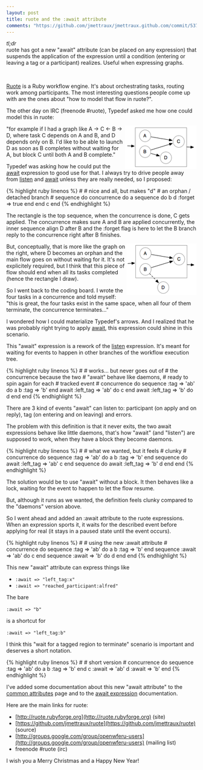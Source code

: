 ```yaml
---
layout: post
title: ruote and the :await attribute
comments: "https://github.com/jmettraux/jmettraux.github.com/commit/53780de6290554435ea7f140aabb4c7141f8b3bd"
---
```


_tl;dr_<br/>
ruote has got a new "await" attribute (can be placed on any expression) that suspends the application of the expression until a condition (entering or leaving a tag or a participant) realizes. Useful when expressing graphs.

&nbsp;

[Ruote](http://ruote.rubyforge.org) is a Ruby workflow engine. It's about orchestrating tasks, routing work among participants. The most interesting questions people come up with are the ones about "how to model that flow in ruote?".

The other day on IRC (freenode #ruote), Typedef asked me how one could model this in ruote:

<img src="images/2012-12-14-abcd.png" align="right" style="margin: 0;" />

"for example if I had a graph like A -> C <- B -> D, where task C depends on A and B, and D depends only on B. I'd like to be able to launch D as soon as B completes without waiting for A, but block C until both A and B complete."

Typedef was asking how he could put the [await](http://ruote.rubyforge.org/exp/await.html) expression to good use for that. I always try to drive people away from [listen](http://ruote.rubyforge.org/exp/listen.html) and [await](http://ruote.rubyforge.org/exp/await.html) unless they are really needed, so I proposed:

<div class="half-code">
{% highlight ruby linenos %}
#
# nice and all, but makes "d"
# an orphan / detached branch
#
sequence do
  concurrence do
    a
    sequence do
      b
      d :forget => true
    end
  end
  c
end
{% endhighlight %}
</div>

The rectangle is the top sequence, when the concurrence is done, C gets applied. The concurrence makes sure A and B are applied concurrently, the inner sequence align D after B and the :forget flag is here to let the B branch reply to the concurrence right after B finishes.

<img src="images/2012-12-14-abc_d.png" align="right" style="margin: 0;" />

But, conceptually, that is more like the graph on the right, where D becomes an orphan and the main flow goes on without waiting for it. It's not explicitely required, but I think that this piece of flow should end when all its tasks completed (hence the rectangle I draw).

So I went back to the coding board. I wrote the four tasks in a concurrence and told myself: "this is great, the four tasks exist in the same space, when all four of them terminate, the concurrence terminates..."

I wondered how I could materialize Typedef's arrows. And I realized that he was probably right trying to apply [await](http://ruote.rubyforge.org/exp/await.html), this expression could shine in this scenario.

This "await" expression is a rework of the [listen](http://ruote.rubyforge.org/exp/listen.html) expression. It's meant for waiting for events to happen in other branches of the workflow execution tree.

<div class="half-code-right">
{% highlight ruby linenos %}
#
# works... but never goes out of
# the concurrence because the two
# "await" behave like daemons,
# ready to spin again for each
# tracked event
#
concurrence do
  sequence :tag => 'ab' do
    a
    b :tag => 'b'
  end
  await :left_tag => 'ab' do
    c
  end
  await :left_tag => 'b' do
    d
  end
end
{% endhighlight %}
</div>

There are 3 kind of events "await" can listen to: participant (on apply and on reply), tag (on entering and on leaving) and errors.

The problem with this definition is that it never exits, the two await expressions behave like little daemons, that's how "await" (and "listen") are supposed to work, when they have a block they become daemons.

<div class="half-code">
{% highlight ruby linenos %}
#
# what we wanted, but it feels
# clunky
#
concurrence do
  sequence :tag => 'ab' do
    a
    b :tag => 'b'
  end
  sequence do
    await :left_tag => 'ab'
    c
  end
  sequence do
    await :left_tag => 'b'
    d
  end
end
{% endhighlight %}
</div>

The solution would be to use "await" without a block. It then behaves like a lock, waiting for the event to happen to let the flow resume.

But, although it runs as we wanted, the definition feels clunky compared to the "daemons" version above.

So I went ahead and added an :await attribute to the ruote expressions. When an expression sports it, it waits for the described event before applying for real (it stays in a paused state until the event occurs).

<div class="half-code-right">
{% highlight ruby linenos %}
#
# using the new :await attribute
#
concurrence do
  sequence :tag => 'ab' do
    a
    b :tag => 'b'
  end
  sequence :await => 'ab' do
    c
  end
  sequence :await => 'b' do
    d
  end
end
{% endhighlight %}
</div>


This new "await" attribute can express things like

* ```:await => "left_tag:x"```
* ```:await => "reached_participant:alfred"```

The bare

```:await => "b"```

is a shortcut for

```:await => "left_tag:b"```

I think this "wait for a tagged region to terminate" scenario is important and deserves a short notation.

<div class="half-code">
{% highlight ruby linenos %}
#
# short version
#
concurrence do
  sequence :tag => 'ab' do
    a
    b :tag => 'b'
  end
  c :await => 'ab'
  d :await => 'b'
end
{% endhighlight %}
</div>

I've added some documentation about this new "await attribute" to the [common attributes](http://ruote.rubyforge.org/common_attributes.html) page and to the [await expression](http://ruote.rubyforge.org/exp/await.html) documentation.

Here are the main links for ruote:

* [http://ruote.rubyforge.org](http://ruote.rubyforge.org) (site)
* [https://github.com/jmettraux/ruote](https://github.com/jmettraux/ruote) (source)
* [http://groups.google.com/group/openwferu-users](http://groups.google.com/group/openwferu-users) (mailing list)
* freenode #ruote (irc)

I wish you a Merry Christmas and a Happy New Year!


